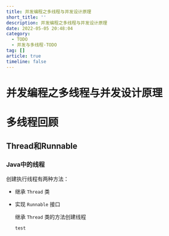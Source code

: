 ```yaml
---
title: 并发编程之多线程与并发设计原理
short_title: ''
description: 并发编程之多线程与并发设计原理
date: 2022-05-05 20:48:04
category:
  - TODO
  - 并发与多线程-TODO
tag: []
article: true
timeline: false
---
```

# 并发编程之多线程与并发设计原理

# 多线程回顾

## Thread和Runnable

### Java中的线程

创建执行线程有两种方法：

- 继承 `Thread` 类

- 实现 `Runnable` 接口

  继承 `Thread` 类的方法创建线程

  ```java
  test
  ```